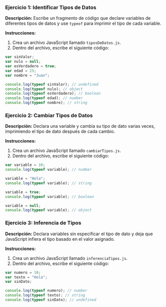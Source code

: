 ### Ejercicio 1: Identificar Tipos de Datos

**Descripción:**
Escribe un fragmento de código que declare variables de diferentes tipos de datos y use `typeof` para imprimir el tipo de cada variable.

**Instrucciones:**
1. Crea un archivo JavaScript llamado `tiposDeDatos.js`.
2. Dentro del archivo, escribe el siguiente código:

```javascript
var sinValor;
var nulo = null;
var esVerdadero = true;
var edad = 25;
var nombre = "Juan";

console.log(typeof sinValor); // undefined
console.log(typeof nulo); // object
console.log(typeof esVerdadero); // boolean
console.log(typeof edad); // number
console.log(typeof nombre); // string
```

### Ejercicio 2: Cambiar Tipos de Datos

**Descripción:**
Declara una variable y cambia su tipo de dato varias veces, imprimiendo el tipo de dato después de cada cambio.

**Instrucciones:**
1. Crea un archivo JavaScript llamado `cambiarTipos.js`.
2. Dentro del archivo, escribe el siguiente código:

```javascript
var variable = 10;
console.log(typeof variable); // number

variable = "Hola";
console.log(typeof variable); // string

variable = true;
console.log(typeof variable); // boolean

variable = null;
console.log(typeof variable); // object
```

### Ejercicio 3: Inferencia de Tipos

**Descripción:**
Declara variables sin especificar el tipo de dato y deja que JavaScript infiera el tipo basado en el valor asignado.

**Instrucciones:**
1. Crea un archivo JavaScript llamado `inferenciaTipos.js`.
2. Dentro del archivo, escribe el siguiente código:

```javascript
var numero = 10;
var texto = "Hola";
var sinDato;

console.log(typeof numero); // number
console.log(typeof texto); // string
console.log(typeof sinDato); // undefined
```
